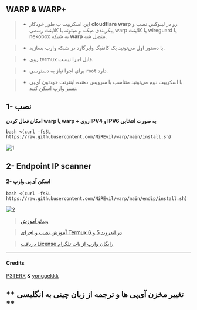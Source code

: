 ## WARP & WARP+
    
> * این اسکریپت ب طور خودکار **cloudflare warp** رو در لینوکس نصب و پیکربندی میکنه و میتونه با کلاینت رسمی warp یا کلاینت wireguard یا nekobox به شبکه  **warp** متصل شه.

> * با دستور اول می‌تونید یک کانفیگ وایرگارد در شبکه وارپ بسازید.

> * روی termux قابل اجرا نیست.

> * برای اجرا نیاز به دسترسی `root` دارد.

> * با اسکریپت دوم می‌تونید متناسب با سرویس دهنده اینترنت خودتون آی‌پی تمییز وارپ اسکن کنید.


## 1- نصب
**امکان فعال کردن warp یا warp + روی IPV4 و IPV6 به صورت انتخابی**



    bash <(curl -fsSL https://raw.githubusercontent.com/NiREvil/warp/main/install.sh)



![1](https://raw.githubusercontent.com/NiREvil/workers-cloudflare/main/Other/1.png)



## 2- Endpoint IP scanner
#### 2- اسکن آی‌پی وارپ

```
bash <(curl -fsSL https://raw.githubusercontent.com/NiREvil/warp/main/endip/install.sh)
```


![2](https://raw.githubusercontent.com/NiREvil/workers-cloudflare/main/Other/2.png)






  
>  [ویدئو آموزش](https://t.me/F_NiREvil/5216)

> [آموزش نصب و اجرای Termux در اندروید 5 و 6 ](https://t.me/F_NiREvil/5040)

> [دریافت License رایگان وارپ از بات تلگرام](https://t.me/generatewarpplusbot)


------
#### Credits
[P3TERX](https://github.com/P3TERX/warp.sh) & [yonggekkk](https://github.com/yonggekkk?tab=repositories)

** تغییر مخزن آی‌پی ها و ترجمه از زبان چینی به انگلیسی **
-----------------------------
